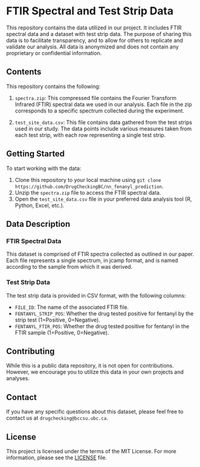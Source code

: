 # FTIR Spectral and Test Strip Data

This repository contains the data utilized in our project. It includes FTIR spectral data and a dataset with test strip data. The purpose of sharing this data is to facilitate transparency, and to allow for others to replicate and validate our analysis. All data is anonymized and does not contain any proprietary or confidential information.

## Contents

This repository contains the following:

1. `spectra.zip`: This compressed file contains the Fourier Transform Infrared (FTIR) spectral data we used in our analysis. Each file in the zip corresponds to a specific spectrum collected during the experiment.

2. `test_site_data.csv`: This file contains data gathered from the test strips used in our study. The data points include various measures taken from each test strip, with each row representing a single test strip.

## Getting Started

To start working with the data:

1. Clone this repository to your local machine using `git clone https://github.com/DrugCheckingBC/nn_fenanyl_prediction`.
2. Unzip the `spectra.zip` file to access the FTIR spectral data.
3. Open the `test_site_data.csv` file in your preferred data analysis tool (R, Python, Excel, etc.).

## Data Description

### FTIR Spectral Data

This dataset is comprised of FTIR spectra collected as outlined in our paper. Each file represents a single spectrum, in jcamp format, and is named according to the sample from which it was derived.

### Test Strip Data

The test strip data is provided in CSV format, with the following columns:

- `FILE_ID`: The name of the associated FTIR file.
- `FENTANYL_STRIP_POS`: Whether the drug tested positive for fentanyl by the strip test (1=Positive, 0=Negative).
- `FENTANYL_FTIR_POS`: Whether the drug tested positive for fentanyl in the FTIR sample (1=Positive, 0=Negative).


## Contributing

While this is a public data repository, it is not open for contributions. However, we encourage you to utilize this data in your own projects and analyses.

## Contact

If you have any specific questions about this dataset, please feel free to contact us at `drugchecking@bccsu.ubc.ca`.

## License

This project is licensed under the terms of the MIT License. For more information, please see the [LICENSE](LICENSE) file.
